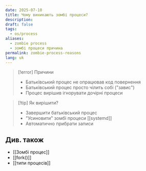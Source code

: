 ```yaml
---
date: 2025-07-10
title: Чому виникають зомбі процеси?
description: 
draft: false
tags:
  - os/process
aliases:
  - zombie process
  - зомбі процеси причина
permalink: zombie-process-reasons
lang: uk
---
```

> [!error] Причини
> - Батьківський процес не опрацював код повернення
> - Батьківський процес просто чілить собі ("завис")
> - Процес вирішив ігнорувати дочірні процеси

> [!tip] Як вирішити?
> - Завершити батьківський процес
> - "Усиновити" зомбі процеси [[systemd]]
> - Автоматично прибрати записи

## Див. також

- [[Зомбі процес]]
- [[fork()]]
- [[типи процесів]]